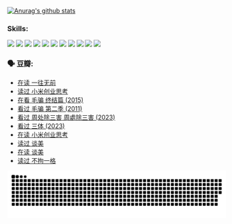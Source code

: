 
[![Anurag's github stats](https://github-readme-stats.vercel.app/api?username=w940853815)](https://github.com/anuraghazra/github-readme-stats)

### Skills:

<code><img height="32" src="https://cdn.jsdelivr.net/npm/simple-icons@v5/icons/python.svg"></code>
<code><img height="32" src="https://cdn.jsdelivr.net/npm/simple-icons@v5/icons/javascript.svg"></code>
<code><img height="32" src="https://cdn.jsdelivr.net/npm/simple-icons@v5/icons/django.svg"></code>
<code><img height="32" src="https://cdn.jsdelivr.net/npm/simple-icons@v5/icons/flask.svg"></code>
<code><img height="32" src="https://cdn.jsdelivr.net/npm/simple-icons@v5/icons/vuetify.svg"></code>
<code><img height="32" src="https://cdn.jsdelivr.net/npm/simple-icons@v5/icons/git.svg"></code>
<code><img height="32" src="https://cdn.jsdelivr.net/npm/simple-icons@v5/icons/docker.svg"></code>
<code><img height="32" src="https://cdn.jsdelivr.net/npm/simple-icons@v5/icons/postgresql.svg"></code>
<code><img height="32" src="https://cdn.jsdelivr.net/npm/simple-icons@v5/icons/elasticsearch.svg"></code>
<code><img height="32" src="https://cdn.jsdelivr.net/npm/simple-icons@v5/icons/macos.svg"></code>
<code><img height="32" src="https://cdn.jsdelivr.net/npm/simple-icons@v5/icons/linux.svg"></code>

### 🗣 豆瓣:

<!-- DOUBAN-ACTIVITIES:START -->
- [在读 一往无前](https://www.douban.com/people/136069238/status/4590507310/?_i=14357438)
- [读过 小米创业思考](https://www.douban.com/people/136069238/status/4590506983/?_i=14357438)
- [在看 毛骗 终结篇‎ (2015)](https://www.douban.com/people/136069238/status/4581971924/?_i=14357438)
- [看过 毛骗 第二季‎ (2011)](https://www.douban.com/people/136069238/status/4581971810/?_i=14357438)
- [看过 周处除三害 周處除三害‎ (2023)](https://www.douban.com/people/136069238/status/4575646701/?_i=14357438)
- [看过 三体‎ (2023)](https://www.douban.com/people/136069238/status/4574263039/?_i=14357438)
- [在读 小米创业思考](https://www.douban.com/people/136069238/status/4572047905/?_i=14357438)
- [读过 谈美](https://www.douban.com/people/136069238/status/4572047629/?_i=14357438)
- [在读 谈美](https://www.douban.com/people/136069238/status/4560861771/?_i=14357438)
- [读过 不拘一格](https://www.douban.com/people/136069238/status/4560861445/?_i=14357438)
<!-- DOUBAN-ACTIVITIES:END -->


![Snake animation](https://raw.githubusercontent.com/w940853815/w940853815/output/github-contribution-grid-snake.svg)

<!--
**w940853815/w940853815** is a ✨ _special_ ✨ repository because its `README.md` (this file) appears on your GitHub profile.

Here are some ideas to get you started:

- 🔭 I’m currently working on ...
- 🌱 I’m currently learning ...
- 👯 I’m looking to collaborate on ...
- 🤔 I’m looking for help with ...
- 💬 Ask me about ...
- 📫 How to reach me: ...
- 😄 Pronouns: ...
- ⚡ Fun fact: ...
-->
